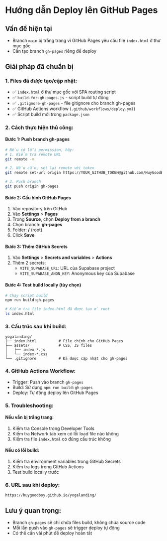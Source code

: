 # Hướng dẫn Deploy lên GitHub Pages

## Vấn đề hiện tại
- Branch `main` bị trắng trang vì GitHub Pages yêu cầu file `index.html` ở thư mục gốc
- Cần tạo branch `gh-pages` riêng để deploy

## Giải pháp đã chuẩn bị

### 1. Files đã được tạo/cập nhật:
- ✅ `index.html` ở thư mục gốc với SPA routing script
- ✅ `build-for-gh-pages.js` - script build tự động
- ✅ `.gitignore-gh-pages` - file gitignore cho branch gh-pages
- ✅ GitHub Actions workflow (`.github/workflows/deploy.yml`)
- ✅ Script build mới trong `package.json`

### 2. Cách thực hiện thủ công:

#### Bước 1: Push branch gh-pages
```bash
# Nếu có lỗi permission, hãy:
# 1. Kiểm tra remote URL
git remote -v

# 2. Nếu cần, set lại remote với token
git remote set-url origin https://YOUR_GITHUB_TOKEN@github.com/HuyGoodBoy/yogalanding.git

# 3. Push branch
git push origin gh-pages
```

#### Bước 2: Cấu hình GitHub Pages
1. Vào repository trên GitHub
2. Vào **Settings** > **Pages**
3. Trong **Source**, chọn **Deploy from a branch**
4. Chọn branch: **gh-pages**
5. Folder: **/** (root)
6. Click **Save**

#### Bước 3: Thêm GitHub Secrets
1. Vào **Settings** > **Secrets and variables** > **Actions**
2. Thêm 2 secrets:
   - `VITE_SUPABASE_URL`: URL của Supabase project
   - `VITE_SUPABASE_ANON_KEY`: Anonymous key của Supabase

#### Bước 4: Test build locally (tùy chọn)
```bash
# Chạy script build
npm run build:gh-pages

# Kiểm tra file index.html đã được tạo ở root
ls index.html
```

### 3. Cấu trúc sau khi build:
```
yogalanding/
├── index.html          # File chính cho GitHub Pages
├── assets/             # CSS, JS files
│   ├── index-*.js
│   └── index-*.css
└── .gitignore          # Đã được cập nhật cho gh-pages
```

### 4. GitHub Actions Workflow:
- Trigger: Push vào branch `gh-pages`
- Build: Sử dụng `npm run build:gh-pages`
- Deploy: Tự động deploy lên GitHub Pages

### 5. Troubleshooting:

#### Nếu vẫn bị trắng trang:
1. Kiểm tra Console trong Developer Tools
2. Kiểm tra Network tab xem có lỗi load file nào không
3. Kiểm tra file `index.html` có đúng cấu trúc không

#### Nếu có lỗi build:
1. Kiểm tra environment variables trong GitHub Secrets
2. Kiểm tra logs trong GitHub Actions
3. Test build locally trước

### 6. URL sau khi deploy:
```
https://huygoodboy.github.io/yogalanding/
```

## Lưu ý quan trọng:
- Branch `gh-pages` sẽ chỉ chứa files build, không chứa source code
- Mỗi lần push vào `gh-pages` sẽ trigger deploy tự động
- Có thể cần vài phút để deploy hoàn tất
